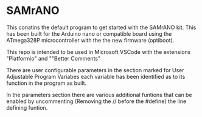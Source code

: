 # SAMrANO
This conatins the default program to get started with the SAMrANO kit. This has been built for the Arduino nano or compatible board using the ATmega328P microcontroller with the the new firmware (optiboot).

This repo is intended to be used in Microsoft VSCode with the extensions "Platformio" and ""Better Comments"

There are user configurable parameters in the section marked for User Adjustable Program Variabes each variable has been identified as to its function in the program as built.

In the parameters section there are various additional funtions that can be enabled by uncommenting (Removing the // before the #define) the line defining funtion.